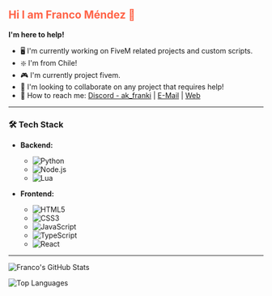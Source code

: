 ## <span style="color:#ff6347;">Hi I am Franco Méndez 👋</span>

**I'm here to help!**

- 🖥️ I'm currently working on FiveM related projects and custom scripts.
- ❇️ I'm from Chile!
- 🎮 I'm currently project fivem.
- 🤝 I'm looking to collaborate on any project that requires help!
- 📧 How to reach me: [Discord - ak_franki](https://discord.gg/newdayroleplay) | [E-Mail](mailto:mendezlazofranco@gmail.com) | [Web](https://www.frankijs.online)

---

### 🛠️ Tech Stack

- **Backend:**
  - ![Python](https://img.shields.io/badge/Python-3776AB?style=for-the-badge&logo=python&logoColor=white)
  - ![Node.js](https://img.shields.io/badge/Node.js-339933?style=for-the-badge&logo=nodedotjs&logoColor=white)
  - ![Lua](https://img.shields.io/badge/Lua-2C2D72?style=for-the-badge&logo=lua&logoColor=white)

- **Frontend:**
  - ![HTML5](https://img.shields.io/badge/HTML5-E34F26?style=for-the-badge&logo=html5&logoColor=white)
  - ![CSS3](https://img.shields.io/badge/CSS3-1572B6?style=for-the-badge&logo=css3&logoColor=white)
  - ![JavaScript](https://img.shields.io/badge/JavaScript-F7DF1E?style=for-the-badge&logo=javascript&logoColor=black)
  - ![TypeScript](https://img.shields.io/badge/TypeScript-007ACC?style=for-the-badge&logo=typescript&logoColor=white)
  - ![React](https://img.shields.io/badge/React-20232A?style=for-the-badge&logo=react&logoColor=61DAFB)

---

![Franco's GitHub Stats](https://github-readme-stats.vercel.app/api?username=fkijs&show_icons=true&theme=dark)

![Top Languages](https://github-readme-stats.vercel.app/api/top-langs/?username=fkijs&layout=compact&theme=dark)
